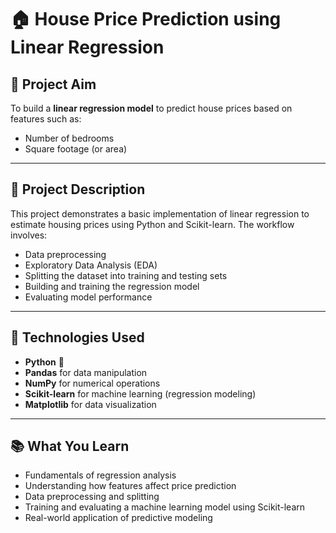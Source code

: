 # 🏠 House Price Prediction using Linear Regression

## 📌 Project Aim
To build a **linear regression model** to predict house prices based on features such as:
- Number of bedrooms
- Square footage (or area)

---

## 📄 Project Description
This project demonstrates a basic implementation of linear regression to estimate housing prices using Python and Scikit-learn. The workflow involves:
- Data preprocessing
- Exploratory Data Analysis (EDA)
- Splitting the dataset into training and testing sets
- Building and training the regression model
- Evaluating model performance

---

## 🧰 Technologies Used
- **Python** 🐍  
- **Pandas** for data manipulation  
- **NumPy** for numerical operations  
- **Scikit-learn** for machine learning (regression modeling)  
- **Matplotlib** for data visualization

---

## 📚 What You Learn
- Fundamentals of regression analysis
- Understanding how features affect price prediction
- Data preprocessing and splitting
- Training and evaluating a machine learning model using Scikit-learn
- Real-world application of predictive modeling
